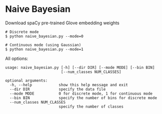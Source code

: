 # Naive Bayesian

Download spaCy pre-trained Glove embedding weights

    # Discrete mode
    $ python naive_bayesian.py --mode=0

    # Continuous mode (using Gaussian)
    $ python naive_bayesian.py --mode=1


All options:
```
usage: naive_bayesian.py [-h] [--dir DIR] [--mode MODE] [--bin BIN]
                         [--num_classes NUM_CLASSES]

optional arguments:
  -h, --help            show this help message and exit
  --dir DIR             specify the data file
  --mode MODE           0 for discrete mode, 1 for continuous mode
  --bin BIN             specify the number of bins for discrete mode
  --num_classes NUM_CLASSES
                        specify the number of classes
```

